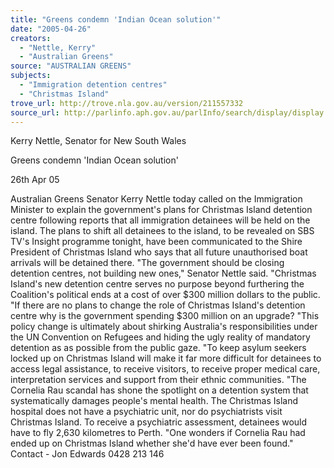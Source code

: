 ```yaml
---
title: "Greens condemn 'Indian Ocean solution'"
date: "2005-04-26"
creators:
  - "Nettle, Kerry"
  - "Australian Greens"
source: "AUSTRALIAN GREENS"
subjects:
  - "Immigration detention centres"
  - "Christmas Island"
trove_url: http://trove.nla.gov.au/version/211557332
source_url: http://parlinfo.aph.gov.au/parlInfo/search/display/display.w3p;query=Id%3A%22media/pressrel/AHUF6%22
---
```


 Kerry Nettle, Senator for New South Wales   

 Greens condemn 'Indian Ocean solution' 

 26th Apr 05 

 Australian Greens Senator Kerry Nettle today called on the Immigration Minister to  explain the government's plans for Christmas Island detention centre following  reports that all immigration detainees will be held on the island.  The plans to shift all detainees to the island, to be revealed on SBS TV's Insight  programme tonight, have been communicated to the Shire President of Christmas  Island who says that all future unauthorised boat arrivals will be detained there.  "The government should be closing detention centres, not building new ones,"  Senator Nettle said. "Christmas Island's new detention centre serves no purpose  beyond furthering the Coalition's political ends at a cost of over $300 million dollars  to the public.  "If there are no plans to change the role of Christmas Island's detention centre why  is the government spending $300 million on an upgrade?  "This policy change is ultimately about shirking Australia's responsibilities under the  UN Convention on Refugees and hiding the ugly reality of mandatory detention as  as possible from the public gaze.  "To keep asylum seekers locked up on Christmas Island will make it far more  difficult for detainees to access legal assistance, to receive visitors, to receive  proper medical care, interpretation services and support from their ethnic  communities.  "The Cornelia Rau scandal has shone the spotlight on a detention system that  systematically damages people's mental health. The Christmas Island hospital does  not have a psychiatric unit, nor do psychiatrists visit Christmas Island. To receive a  psychiatric assessment, detainees would have to fly 2,630 kilometres to Perth.  "One wonders if Cornelia Rau had ended up on Christmas Island whether she'd  have ever been found."  Contact - Jon Edwards 0428 213 146 

 


